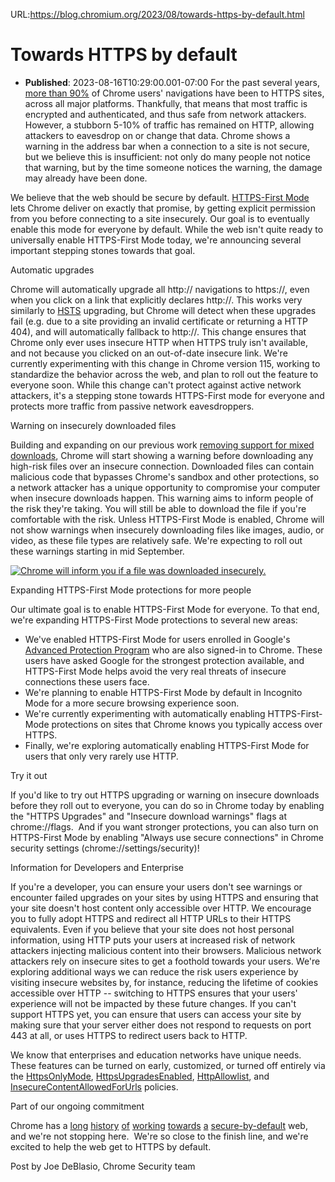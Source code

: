 URL:https://blog.chromium.org/2023/08/towards-https-by-default.html
# Towards HTTPS by default
- **Published**: 2023-08-16T10:29:00.001-07:00
For the past several years, [more than 90%](https://transparencyreport.google.com/https/overview?hl=en) of Chrome users' navigations have been to HTTPS sites, across all major platforms. Thankfully, that means that most traffic is encrypted and authenticated, and thus safe from network attackers. However, a stubborn 5-10% of traffic has remained on HTTP, allowing attackers to eavesdrop on or change that data. Chrome shows a warning in the address bar when a connection to a site is not secure, but we believe this is insufficient: not only do many people not notice that warning, but by the time someone notices the warning, the damage may already have been done.

  

We believe that the web should be secure by default. [HTTPS-First Mode](https://blog.chromium.org/2021/07/increasing-https-adoption.html) lets Chrome deliver on exactly that promise, by getting explicit permission from you before connecting to a site insecurely. Our goal is to eventually enable this mode for everyone by default. While the web isn't quite ready to universally enable HTTPS-First Mode today, we're announcing several important stepping stones towards that goal.

  

Automatic upgrades

Chrome will automatically upgrade all http:// navigations to https://, even when you click on a link that explicitly declares http://. This works very similarly to [HSTS](https://developer.mozilla.org/en-US/docs/Web/HTTP/Headers/Strict-Transport-Security) upgrading, but Chrome will detect when these upgrades fail (e.g. due to a site providing an invalid certificate or returning a HTTP 404), and will automatically fallback to http://. This change ensures that Chrome only ever uses insecure HTTP when HTTPS truly isn't available, and not because you clicked on an out-of-date insecure link. We're currently experimenting with this change in Chrome version 115, working to standardize the behavior across the web, and plan to roll out the feature to everyone soon. While this change can't protect against active network attackers, it's a stepping stone towards HTTPS-First mode for everyone and protects more traffic from passive network eavesdroppers.

  

Warning on insecurely downloaded files

Building and expanding on our previous work [removing support for mixed downloads](https://blog.chromium.org/2020/02/protecting-users-from-insecure.html), Chrome will start showing a warning before downloading any high-risk files over an insecure connection. Downloaded files can contain malicious code that bypasses Chrome's sandbox and other protections, so a network attacker has a unique opportunity to compromise your computer when insecure downloads happen. This warning aims to inform people of the risk they're taking. You will still be able to download the file if you're comfortable with the risk. Unless HTTPS-First Mode is enabled, Chrome will not show warnings when insecurely downloading files like images, audio, or video, as these file types are relatively safe. We're expecting to roll out these warnings starting in mid September.

[![Chrome will inform you if a file was downloaded insecurely.](https://blogger.googleusercontent.com/img/b/R29vZ2xl/AVvXsEil0cFrf9w3NuP__F_fospAVauXsYDZjI3DUr5S9Y9BSwabFBj1MQTA7b0HkEOp3L6t2hOeqf5YWW7X5Jyi14N5MGu71h0siCxxr1ubrrfMK4MeTDf6KJrSD9aD6FjuTK5HY2n8fcbjjVcOtNZ-UT5PeOAvmDblEuIYiQv2cHonubCKIMX6BXE_N-tF79zm/w320-h169/Chrome%20will%20inform%20you%20if%20a%20file%20was%20downloaded%20insecurely.png)](https://blogger.googleusercontent.com/img/b/R29vZ2xl/AVvXsEil0cFrf9w3NuP__F_fospAVauXsYDZjI3DUr5S9Y9BSwabFBj1MQTA7b0HkEOp3L6t2hOeqf5YWW7X5Jyi14N5MGu71h0siCxxr1ubrrfMK4MeTDf6KJrSD9aD6FjuTK5HY2n8fcbjjVcOtNZ-UT5PeOAvmDblEuIYiQv2cHonubCKIMX6BXE_N-tF79zm/s712/Chrome%20will%20inform%20you%20if%20a%20file%20was%20downloaded%20insecurely.png)

  

Expanding HTTPS-First Mode protections for more people

Our ultimate goal is to enable HTTPS-First Mode for everyone. To that end, we're expanding HTTPS-First Mode protections to several new areas:

* We've enabled HTTPS-First Mode for users enrolled in Google's [Advanced Protection Program](https://landing.google.com/advancedprotection/) who are also signed-in to Chrome. These users have asked Google for the strongest protection available, and HTTPS-First Mode helps avoid the very real threats of insecure connections these users face.
* We're planning to enable HTTPS-First Mode by default in Incognito Mode for a more secure browsing experience soon.
* We're currently experimenting with automatically enabling HTTPS-First-Mode protections on sites that Chrome knows you typically access over HTTPS.
* Finally, we're exploring automatically enabling HTTPS-First Mode for users that only very rarely use HTTP.

  

Try it out

If you'd like to try out HTTPS upgrading or warning on insecure downloads before they roll out to everyone, you can do so in Chrome today by enabling the "HTTPS Upgrades" and "Insecure download warnings" flags at chrome://flags.  And if you want stronger protections, you can also turn on HTTPS-First Mode by enabling "Always use secure connections" in Chrome security settings (chrome://settings/security)!

  

Information for Developers and Enterprise

If you're a developer, you can ensure your users don't see warnings or encounter failed upgrades on your sites by using HTTPS and ensuring that your site doesn't host content only accessible over HTTP. We encourage you to fully adopt HTTPS and redirect all HTTP URLs to their HTTPS equivalents. Even if you believe that your site does not host personal information, using HTTP puts your users at increased risk of network attackers injecting malicious content into their browsers. Malicious network attackers rely on insecure sites to get a foothold towards your users. We're exploring additional ways we can reduce the risk users experience by visiting insecure websites by, for instance, reducing the lifetime of cookies accessible over HTTP -- switching to HTTPS ensures that your users' experience will not be impacted by these future changes. If you can't support HTTPS yet, you can ensure that users can access your site by making sure that your server either does not respond to requests on port 443 at all, or uses HTTPS to redirect users back to HTTP.

  

We know that enterprises and education networks have unique needs. These features can be turned on early, customized, or turned off entirely via the [HttpsOnlyMode](https://chromeenterprise.google/policies/#HttpsOnlyMode), [HttpsUpgradesEnabled](https://chromeenterprise.google/policies/#HttpsUpgradesEnabled), [HttpAllowlist](https://chromeenterprise.google/policies/#HttpAllowlist), and [InsecureContentAllowedForUrls](https://chromeenterprise.google/policies/#InsecureContentAllowedForUrls) policies. 

  

Part of our ongoing commitment

Chrome has a [long](https://blog.chromium.org/2018/05/evolving-chromes-security-indicators.html) [history](https://blog.chromium.org/2019/10/no-more-mixed-messages-about-https.html) [of](https://blog.chromium.org/2020/02/protecting-users-from-insecure.html) [working](https://blog.chromium.org/2020/08/protecting-google-chrome-users-from.html) [towards](https://blog.chromium.org/2021/03/a-safer-default-for-navigation-https.html) [a](https://blog.chromium.org/2021/07/increasing-https-adoption.html) [secure-by-default](https://blog.chromium.org/2023/05/an-update-on-lock-icon.html) web, and we're not stopping here.  We're so close to the finish line, and we're excited to help the web get to HTTPS by default.

  
Post by Joe DeBlasio, Chrome Security team